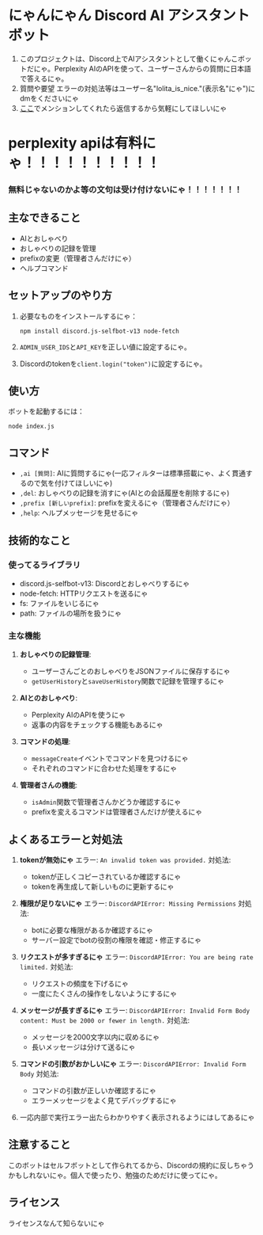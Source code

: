 # にゃんにゃん Discord AI アシスタントボット

1. このプロジェクトは、Discord上でAIアシスタントとして働くにゃんこボットだにゃ。Perplexity AIのAPIを使って、ユーザーさんからの質問に日本語で答えるにゃ。
2. 質問や要望 エラーの対処法等はユーザー名"lolita_is_nice."(表示名"にゃ")にdmをくださいにゃ
3. [ここ](https://discord.gg/aa-bot)でメンションしてくれたら返信するから気軽にしてほしいにゃ

# perplexity apiは有料にゃ！！！！！！！！！！
### 無料じゃないのかよ等の文句は受け付けないにゃ！！！！！！！

## 主なできること

- AIとおしゃべり
- おしゃべりの記録を管理
- prefixの変更（管理者さんだけにゃ）
- ヘルプコマンド

## セットアップのやり方

1. 必要なものをインストールするにゃ：
   ```
   npm install discord.js-selfbot-v13 node-fetch
   ```

2. `ADMIN_USER_IDS`と`API_KEY`を正しい値に設定するにゃ。

3. Discordのtokenを`client.login("token")`に設定するにゃ。

## 使い方

ボットを起動するには：

```
node index.js
```

## コマンド

- `,ai [質問]`: AIに質問するにゃ(一応フィルターは標準搭載にゃ、よく貫通するので気を付けてほしいにゃ)
- `,del`: おしゃべりの記録を消すにゃ(AIとの会話履歴を削除するにゃ)
- `,prefix [新しいprefix]`: prefixを変えるにゃ（管理者さんだけにゃ）
- `,help`: ヘルプメッセージを見せるにゃ

## 技術的なこと

### 使ってるライブラリ

- discord.js-selfbot-v13: Discordとおしゃべりするにゃ
- node-fetch: HTTPリクエストを送るにゃ
- fs: ファイルをいじるにゃ
- path: ファイルの場所を扱うにゃ

### 主な機能

1. **おしゃべりの記録管理**:
   - ユーザーさんごとのおしゃべりをJSONファイルに保存するにゃ
   - `getUserHistory`と`saveUserHistory`関数で記録を管理するにゃ

2. **AIとのおしゃべり**:
   - Perplexity AIのAPIを使うにゃ
   - 返事の内容をチェックする機能もあるにゃ

3. **コマンドの処理**:
   - `messageCreate`イベントでコマンドを見つけるにゃ
   - それぞれのコマンドに合わせた処理をするにゃ

4. **管理者さんの機能**:
   - `isAdmin`関数で管理者さんかどうか確認するにゃ
   - prefixを変えるコマンドは管理者さんだけが使えるにゃ

## よくあるエラーと対処法

1. **tokenが無効にゃ**
   エラー: `An invalid token was provided.`
   対処法: 
   - tokenが正しくコピーされているか確認するにゃ
   - tokenを再生成して新しいものに更新するにゃ

2. **権限が足りないにゃ**
   エラー: `DiscordAPIError: Missing Permissions`
   対処法:
   - botに必要な権限があるか確認するにゃ
   - サーバー設定でbotの役割の権限を確認・修正するにゃ

3. **リクエストが多すぎるにゃ**
   エラー: `DiscordAPIError: You are being rate limited.`
   対処法:
   - リクエストの頻度を下げるにゃ
   - 一度にたくさんの操作をしないようにするにゃ

4. **メッセージが長すぎるにゃ**
   エラー: `DiscordAPIError: Invalid Form Body content: Must be 2000 or fewer in length.`
   対処法:
   - メッセージを2000文字以内に収めるにゃ
   - 長いメッセージは分けて送るにゃ

5. **コマンドの引数がおかしいにゃ**
   エラー: `DiscordAPIError: Invalid Form Body`
   対処法:
   - コマンドの引数が正しいか確認するにゃ
   - エラーメッセージをよく見てデバッグするにゃ

6. 一応内部で実行エラー出たらわかりやすく表示されるようにはしてあるにゃ

## 注意すること
このボットはセルフボットとして作られてるから、Discordの規約に反しちゃうかもしれないにゃ。個人で使ったり、勉強のためだけに使ってにゃ。

## ライセンス
ライセンスなんて知らないにゃ
